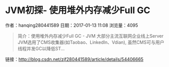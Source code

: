 # JVM初探- 使用堆外内存减少Full GC
作者：hanqing280441589
日期：2017-01-13 11:08
浏览量：4095
> 简介：使用堆外内存减少Full GC - JVM
大部分主流互联网企业线上Server  JVM选用了CMS收集器(如Taobao、LinkedIn、Vdian), 虽然CMS可与用户线程并发GC以降低ST...

 链接：http://blog.csdn.net/zjf280441589/article/details/54406665
